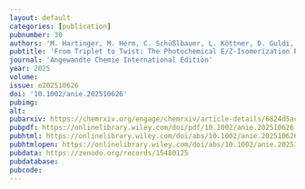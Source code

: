 ```yaml
---
layout: default
categories: [publication]
pubnumber: 30
authors: 'M. Hartinger, M. Herm, C. Schüßlbauer, L. Köttner, D. Guldi, H. Dube, C. Müller'
pubtitle: 'From Triplet to Twist: The Photochemical E/Z-Isomerization Pathway of the Near-Infrared Photoswitch peri-Anthracenethioindigo'
journal: 'Angewandte Chemie International Edition'
year: 2025
volume: 
issue: e202510626
doi: '10.1002/anie.202510626'
pubimg: 
alt: 
pubarxiv: https://chemrxiv.org/engage/chemrxiv/article-details/6824d5ac927d1c2e66c314e9
pubpdf: https://onlinelibrary.wiley.com/doi/pdf/10.1002/anie.202510626
pubhtml: https://onlinelibrary.wiley.com/doi/abs/10.1002/anie.202510626
pubhtmlopen: https://onlinelibrary.wiley.com/doi/abs/10.1002/anie.202510626
pubdata: https://zenodo.org/records/15480125
pubdatabase: 
pubcode:
---
```

